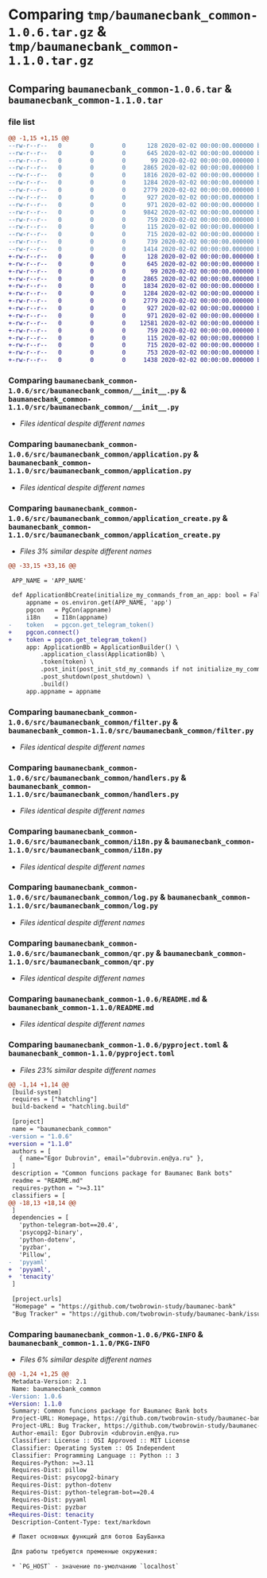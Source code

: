 # Comparing `tmp/baumanecbank_common-1.0.6.tar.gz` & `tmp/baumanecbank_common-1.1.0.tar.gz`

## Comparing `baumanecbank_common-1.0.6.tar` & `baumanecbank_common-1.1.0.tar`

### file list

```diff
@@ -1,15 +1,15 @@
--rw-r--r--   0        0        0      128 2020-02-02 00:00:00.000000 baumanecbank_common-1.0.6/Makefile
--rw-r--r--   0        0        0      645 2020-02-02 00:00:00.000000 baumanecbank_common-1.0.6/src/baumanecbank_common/__init__.py
--rw-r--r--   0        0        0       99 2020-02-02 00:00:00.000000 baumanecbank_common-1.0.6/src/baumanecbank_common/abstract.py
--rw-r--r--   0        0        0     2865 2020-02-02 00:00:00.000000 baumanecbank_common-1.0.6/src/baumanecbank_common/application.py
--rw-r--r--   0        0        0     1816 2020-02-02 00:00:00.000000 baumanecbank_common-1.0.6/src/baumanecbank_common/application_create.py
--rw-r--r--   0        0        0     1284 2020-02-02 00:00:00.000000 baumanecbank_common-1.0.6/src/baumanecbank_common/filter.py
--rw-r--r--   0        0        0     2779 2020-02-02 00:00:00.000000 baumanecbank_common-1.0.6/src/baumanecbank_common/handlers.py
--rw-r--r--   0        0        0      927 2020-02-02 00:00:00.000000 baumanecbank_common-1.0.6/src/baumanecbank_common/i18n.py
--rw-r--r--   0        0        0      971 2020-02-02 00:00:00.000000 baumanecbank_common-1.0.6/src/baumanecbank_common/log.py
--rw-r--r--   0        0        0     9842 2020-02-02 00:00:00.000000 baumanecbank_common-1.0.6/src/baumanecbank_common/postgres.py
--rw-r--r--   0        0        0      759 2020-02-02 00:00:00.000000 baumanecbank_common-1.0.6/src/baumanecbank_common/qr.py
--rw-r--r--   0        0        0      115 2020-02-02 00:00:00.000000 baumanecbank_common-1.0.6/.gitignore
--rw-r--r--   0        0        0      715 2020-02-02 00:00:00.000000 baumanecbank_common-1.0.6/README.md
--rw-r--r--   0        0        0      739 2020-02-02 00:00:00.000000 baumanecbank_common-1.0.6/pyproject.toml
--rw-r--r--   0        0        0     1414 2020-02-02 00:00:00.000000 baumanecbank_common-1.0.6/PKG-INFO
+-rw-r--r--   0        0        0      128 2020-02-02 00:00:00.000000 baumanecbank_common-1.1.0/Makefile
+-rw-r--r--   0        0        0      645 2020-02-02 00:00:00.000000 baumanecbank_common-1.1.0/src/baumanecbank_common/__init__.py
+-rw-r--r--   0        0        0       99 2020-02-02 00:00:00.000000 baumanecbank_common-1.1.0/src/baumanecbank_common/abstract.py
+-rw-r--r--   0        0        0     2865 2020-02-02 00:00:00.000000 baumanecbank_common-1.1.0/src/baumanecbank_common/application.py
+-rw-r--r--   0        0        0     1834 2020-02-02 00:00:00.000000 baumanecbank_common-1.1.0/src/baumanecbank_common/application_create.py
+-rw-r--r--   0        0        0     1284 2020-02-02 00:00:00.000000 baumanecbank_common-1.1.0/src/baumanecbank_common/filter.py
+-rw-r--r--   0        0        0     2779 2020-02-02 00:00:00.000000 baumanecbank_common-1.1.0/src/baumanecbank_common/handlers.py
+-rw-r--r--   0        0        0      927 2020-02-02 00:00:00.000000 baumanecbank_common-1.1.0/src/baumanecbank_common/i18n.py
+-rw-r--r--   0        0        0      971 2020-02-02 00:00:00.000000 baumanecbank_common-1.1.0/src/baumanecbank_common/log.py
+-rw-r--r--   0        0        0    12581 2020-02-02 00:00:00.000000 baumanecbank_common-1.1.0/src/baumanecbank_common/postgres.py
+-rw-r--r--   0        0        0      759 2020-02-02 00:00:00.000000 baumanecbank_common-1.1.0/src/baumanecbank_common/qr.py
+-rw-r--r--   0        0        0      115 2020-02-02 00:00:00.000000 baumanecbank_common-1.1.0/.gitignore
+-rw-r--r--   0        0        0      715 2020-02-02 00:00:00.000000 baumanecbank_common-1.1.0/README.md
+-rw-r--r--   0        0        0      753 2020-02-02 00:00:00.000000 baumanecbank_common-1.1.0/pyproject.toml
+-rw-r--r--   0        0        0     1438 2020-02-02 00:00:00.000000 baumanecbank_common-1.1.0/PKG-INFO
```

### Comparing `baumanecbank_common-1.0.6/src/baumanecbank_common/__init__.py` & `baumanecbank_common-1.1.0/src/baumanecbank_common/__init__.py`

 * *Files identical despite different names*

### Comparing `baumanecbank_common-1.0.6/src/baumanecbank_common/application.py` & `baumanecbank_common-1.1.0/src/baumanecbank_common/application.py`

 * *Files identical despite different names*

### Comparing `baumanecbank_common-1.0.6/src/baumanecbank_common/application_create.py` & `baumanecbank_common-1.1.0/src/baumanecbank_common/application_create.py`

 * *Files 3% similar despite different names*

```diff
@@ -33,15 +33,16 @@
 
 APP_NAME = 'APP_NAME'
 
 def ApplicationBbCreate(initialize_my_commands_from_an_app: bool = False) -> ApplicationBb:
     appname = os.environ.get(APP_NAME, 'app')
     pgcon   = PgCon(appname)
     i18n    = I18n(appname)
-    token   = pgcon.get_telegram_token()
+    pgcon.connect()
+    token = pgcon.get_telegram_token()
     app: ApplicationBb = ApplicationBuilder() \
         .application_class(ApplicationBb) \
         .token(token) \
         .post_init(post_init_std_my_commands if not initialize_my_commands_from_an_app else post_init_app_my_commands) \
         .post_shutdown(post_shutdown) \
         .build()
     app.appname = appname
```

### Comparing `baumanecbank_common-1.0.6/src/baumanecbank_common/filter.py` & `baumanecbank_common-1.1.0/src/baumanecbank_common/filter.py`

 * *Files identical despite different names*

### Comparing `baumanecbank_common-1.0.6/src/baumanecbank_common/handlers.py` & `baumanecbank_common-1.1.0/src/baumanecbank_common/handlers.py`

 * *Files identical despite different names*

### Comparing `baumanecbank_common-1.0.6/src/baumanecbank_common/i18n.py` & `baumanecbank_common-1.1.0/src/baumanecbank_common/i18n.py`

 * *Files identical despite different names*

### Comparing `baumanecbank_common-1.0.6/src/baumanecbank_common/log.py` & `baumanecbank_common-1.1.0/src/baumanecbank_common/log.py`

 * *Files identical despite different names*

### Comparing `baumanecbank_common-1.0.6/src/baumanecbank_common/qr.py` & `baumanecbank_common-1.1.0/src/baumanecbank_common/qr.py`

 * *Files identical despite different names*

### Comparing `baumanecbank_common-1.0.6/README.md` & `baumanecbank_common-1.1.0/README.md`

 * *Files identical despite different names*

### Comparing `baumanecbank_common-1.0.6/pyproject.toml` & `baumanecbank_common-1.1.0/pyproject.toml`

 * *Files 23% similar despite different names*

```diff
@@ -1,14 +1,14 @@
 [build-system]
 requires = ["hatchling"]
 build-backend = "hatchling.build"
 
 [project]
 name = "baumanecbank_common"
-version = "1.0.6"
+version = "1.1.0"
 authors = [
   { name="Egor Dubrovin", email="dubrovin.en@ya.ru" },
 ]
 description = "Common funcions package for Baumanec Bank bots"
 readme = "README.md"
 requires-python = ">=3.11"
 classifiers = [
@@ -18,13 +18,14 @@
 ]
 dependencies = [
   'python-telegram-bot==20.4',
   'psycopg2-binary',
   'python-dotenv',
   'pyzbar',
   'Pillow',
-  'pyyaml'
+  'pyyaml',
+  'tenacity'
 ]
 
 [project.urls]
 "Homepage" = "https://github.com/twobrowin-study/baumanec-bank"
 "Bug Tracker" = "https://github.com/twobrowin-study/baumanec-bank/issues"
```

### Comparing `baumanecbank_common-1.0.6/PKG-INFO` & `baumanecbank_common-1.1.0/PKG-INFO`

 * *Files 6% similar despite different names*

```diff
@@ -1,24 +1,25 @@
 Metadata-Version: 2.1
 Name: baumanecbank_common
-Version: 1.0.6
+Version: 1.1.0
 Summary: Common funcions package for Baumanec Bank bots
 Project-URL: Homepage, https://github.com/twobrowin-study/baumanec-bank
 Project-URL: Bug Tracker, https://github.com/twobrowin-study/baumanec-bank/issues
 Author-email: Egor Dubrovin <dubrovin.en@ya.ru>
 Classifier: License :: OSI Approved :: MIT License
 Classifier: Operating System :: OS Independent
 Classifier: Programming Language :: Python :: 3
 Requires-Python: >=3.11
 Requires-Dist: pillow
 Requires-Dist: psycopg2-binary
 Requires-Dist: python-dotenv
 Requires-Dist: python-telegram-bot==20.4
 Requires-Dist: pyyaml
 Requires-Dist: pyzbar
+Requires-Dist: tenacity
 Description-Content-Type: text/markdown
 
 # Пакет основных функций для ботов БауБанка
 
 Для работы требуются пременные окружения:
 
 * `PG_HOST` - значение по-умолчанию `localhost`
```

